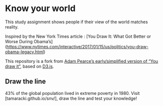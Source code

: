 # Know your world

This study assignment shows people if their view of the world matches reality.

Inspired by the New York Times article : [You Draw It: What Got Better or Worse During Obama’s] (https://www.nytimes.com/interactive/2017/01/15/us/politics/you-draw-obama-legacy.html)
	
This repository is a fork from <a href="https://bl.ocks.org/1wheel/07d9040c3422dac16bd5be741433ff1e">Adam Pearce’s early/simplified version of “You draw it”</a>, based on <a href="https://d3js.org/">D3.js</a>. 


## Draw the line

43% of the global population lived in extreme poverty in 1980. Visit [tamaracki.github.io/snv/], draw the line and test your knowledge!



 
